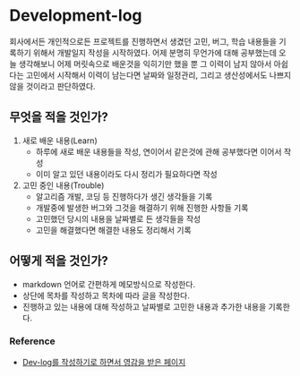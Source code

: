 # Development-log
 회사에서든 개인적으로든 프로젝트를 진행하면서 생겼던 고민, 버그, 학습 내용들을 기록하기 위해서 개발일지 작성을 시작하였다.
 어제 분명히 무언가에 대해 공부했는데 오늘 생각해보니 어제 머릿속으로 배운것을 익히기만 했을 뿐 그 이력이 남지 않아서 아쉽다는 고민에서 시작해서 이력이 남는다면 날짜와 일정관리, 그리고 생산성에서도 나쁘지 않을 것이라고 판단하였다.
 
 ## 무엇을 적을 것인가?
1. 새로 배운 내용(Learn) 
    - 하루에 새로 배운 내용들을 작성, 연이어서 같은것에 관해 공부했다면 이어서 작성
    - 이미 알고 있던 내용이라도 다시 정리가 필요하다면 작성
2. 고민 중인 내용(Trouble)
    - 알고리즘 개발, 코딩 등 진행하다가 생긴 생각들을 기록
    - 개발중에 발생한 버그와 그것을 해결하기 위해 진행한 사항들 기록
    - 고민했던 당시의 내용을 날짜별로 든 생각들을 작성
    - 고민을 해결했다면 해결한 내용도 정리해서 기록

## 어떻게 적을 것인가?
* markdown 언어로 간편하게 메모방식으로 작성한다.
* 상단에 목차를 작성하고 목차에 따라 글을 작성한다.
* 진행하고 있는 내용에 대해 작성하고 날짜별로 고민한 내용과 추가한 내용을 기록한다.

### Reference
* [Dev-log를 작성하기로 하면서 영감을 받은 페이지](https://blog.outsider.ne.kr/1067)